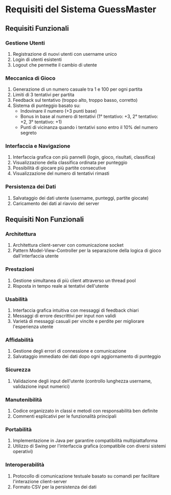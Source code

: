 # Requisiti del Sistema GuessMaster

## Requisiti Funzionali

### Gestione Utenti
1. Registrazione di nuovi utenti con username unico
2. Login di utenti esistenti
3. Logout che permette il cambio di utente

### Meccanica di Gioco
1. Generazione di un numero casuale tra 1 e 100 per ogni partita
2. Limiti di 3 tentativi per partita
3. Feedback sul tentativo (troppo alto, troppo basso, corretto)
4. Sistema di punteggio basato su:
   - Indovinare il numero (+3 punti base)
   - Bonus in base al numero di tentativi (1° tentativo: +3, 2° tentativo: +2, 3° tentativo: +1)
   - Punti di vicinanza quando i tentativi sono entro il 10% del numero segreto

### Interfaccia e Navigazione
1. Interfaccia grafica con più pannelli (login, gioco, risultati, classifica)
2. Visualizzazione della classifica ordinata per punteggio
3. Possibilità di giocare più partite consecutive
4. Visualizzazione del numero di tentativi rimasti

### Persistenza dei Dati
1. Salvataggio dei dati utente (username, punteggi, partite giocate)
2. Caricamento dei dati al riavvio del server

## Requisiti Non Funzionali

### Architettura
1. Architettura client-server con comunicazione socket
2. Pattern Model-View-Controller per la separazione della logica di gioco dall'interfaccia utente

### Prestazioni
1. Gestione simultanea di più client attraverso un thread pool
2. Risposta in tempo reale ai tentativi dell'utente

### Usabilità
1. Interfaccia grafica intuitiva con messaggi di feedback chiari
2. Messaggi di errore descrittivi per input non validi
3. Varietà di messaggi casuali per vincite e perdite per migliorare l'esperienza utente

### Affidabilità
1. Gestione degli errori di connessione e comunicazione
2. Salvataggio immediato dei dati dopo ogni aggiornamento di punteggio

### Sicurezza
1. Validazione degli input dell'utente (controllo lunghezza username, validazione input numerici)

### Manutenibilità
1. Codice organizzato in classi e metodi con responsabilità ben definite
2. Commenti esplicativi per le funzionalità principali

### Portabilità
1. Implementazione in Java per garantire compatibilità multipiattaforma
2. Utilizzo di Swing per l'interfaccia grafica (compatibile con diversi sistemi operativi)

### Interoperabilità
1. Protocollo di comunicazione testuale basato su comandi per facilitare l'interazione client-server
2. Formato CSV per la persistenza dei dati
